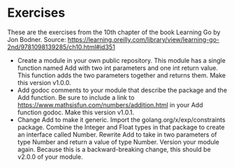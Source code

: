 # Exercises
These are the exercises from the 10th chapter of the book Learning Go by Jon Bodner.
Source: https://learning.oreilly.com/library/view/learning-go-2nd/9781098139285/ch10.html#id351

* Create a module in your own public repository. This module has a single function named Add with two int parameters and one int return value. This function adds the two parameters together and returns them. Make this version v1.0.0.
* Add godoc comments to your module that describe the package and the Add function. Be sure to include a link to https://www.mathsisfun.com/numbers/addition.html in your Add function godoc. Make this version v1.0.1.
* Change Add to make it generic. Import the golang.org/x/exp/constraints package. Combine the Integer and Float types in that package to create an interface called Number. Rewrite Add to take in two parameters of type Number and return a value of type Number. Version your module again. Because this is a backward-breaking change, this should be v2.0.0 of your module.
